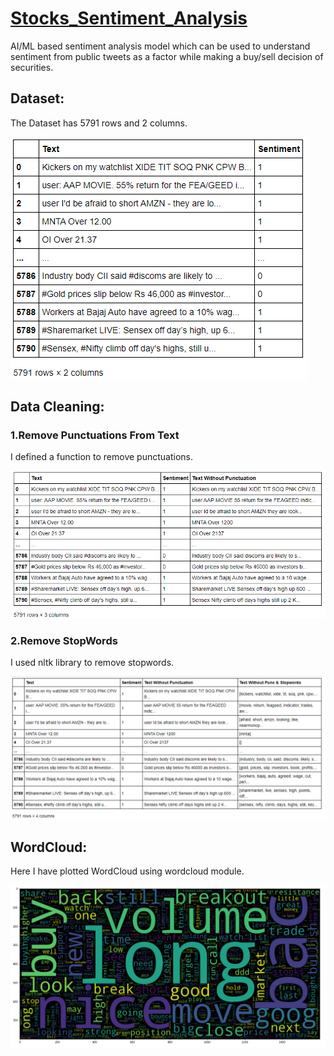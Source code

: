 # [Stocks_Sentiment_Analysis](https://github.com/parthshah28/Stocks_Sentiment_Analysis)

AI/ML based sentiment analysis model which can be used to understand sentiment from public tweets as a factor while making a buy/sell decision of securities.

## Dataset:
The Dataset has 5791 rows and 2 columns.

![](https://github.com/parthshah28/Stocks_Sentiment_Analysis/blob/main/images/1.png)

## Data Cleaning:

### 1.Remove Punctuations From Text
I defined a function to remove punctuations.

![](https://github.com/parthshah28/Stocks_Sentiment_Analysis/blob/main/images/2.png)

### 2.Remove StopWords
I used nltk library to remove stopwords.

![](https://github.com/parthshah28/Stocks_Sentiment_Analysis/blob/main/images/3.png)

## WordCloud:
Here I have plotted WordCloud using wordcloud module.

![](https://github.com/parthshah28/Stocks_Sentiment_Analysis/blob/main/images/4.png)

